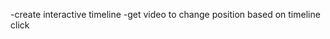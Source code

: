 <!-- -get countdown working on js -->
<!-- -target points in video, set variable accordingly -->
<!-- -date for countdown changes according to date of variable -->
-create interactive timeline
-get video to change position based on timeline click
<!-- -variable changes based on where on timeline user clicks -->
